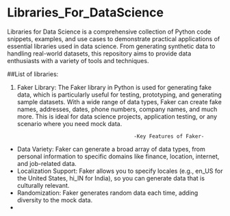 # Libraries_For_DataScience
Libraries for Data Science is a comprehensive collection of Python code snippets, examples, and use cases to demonstrate practical applications of essential libraries used in data science. From generating synthetic data to handling real-world datasets, this repository aims to provide data enthusiasts with a variety of tools and techniques. 

##List of libraries:
1. Faker Library: The Faker library in Python is used for generating fake data, which is particularly useful for testing, prototyping, and generating sample datasets. With a wide range of data types, Faker can create fake names, addresses, dates, phone numbers, company names, and much more. This is ideal for data science projects, application testing, or any scenario where you need mock data.

                                             -Key Features of Faker- 
- Data Variety: Faker can generate a broad array of data types, from personal information to specific domains like finance, location, internet, and job-related data.
- Localization Support: Faker allows you to specify locales (e.g., en_US for the United States, hi_IN for India), so you can generate data that is culturally relevant.
- Randomization: Faker generates random data each time, adding diversity to the mock data.
- 
